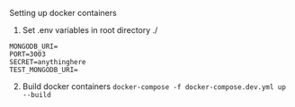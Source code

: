 Setting up docker containers

1) Set .env variables in root directory ./
```
MONGODB_URI=
PORT=3003
SECRET=anythinghere
TEST_MONGODB_URI=
```

2) Build docker containers 
`docker-compose -f docker-compose.dev.yml up --build`